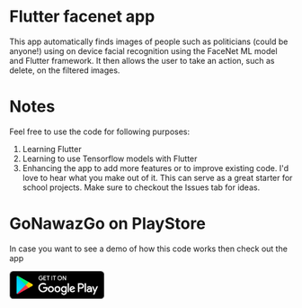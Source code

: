 # Flutter facenet app

This app automatically finds images of people such as politicians (could be anyone!) using on device facial recognition using the FaceNet ML model and Flutter framework. It then allows the user to take an action, such as delete, on the filtered images.

# Notes

Feel free to use the code for following purposes:

1. Learning Flutter
2. Learning to use Tensorflow models with Flutter
3. Enhancing the app to add more features or to improve existing code. I'd love to hear what you make out of it. This can serve as a great starter for school projects. Make sure to checkout the Issues tab for ideas.

# GoNawazGo on PlayStore

In case you want to see a demo of how this code works then check out the app

[<img src="google-play-badge.png" height="50">](https://play.google.com/store/apps/details?id=com.stackorithm.gng) 
